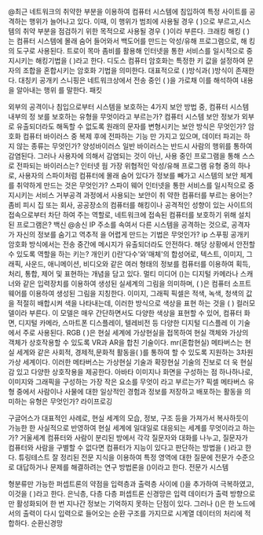 

@최근 네트워크의 취약한 부분을 이용하여 컴퓨터 시스템에 침입하여 특정 사이트를 공격하는 행위가 늘어나고 있다. 이때, 이 행위가 범죄에 사용될 경우 ( )으로 부르고,시스템의 취약 부분을 점검하기 위한 목적으로 사용될 경우 ( )이라 부른다.
	크래킹 해킹
( )는 컴퓨터 시스템에 몰래 숨어 들어와서 백도어를 만드는 악성/유해 프로그램으로, 해 킹의 도구로 사용된다.
	트로이 목마
좀비를 활용해 인터넷을 통한 서비스를 일시적으로 중지시키는 해킹기법을 ( )라고 한다.
	디도스
컴퓨터 암호화는 특정한 키 값을 설정하여 문자의 조합을 혼합시키는 암호화 기법을 의미한다. 대표적으로 ( )방식과( )방식이 존재한다.
	대칭키 공개키
스니핑은 네트워크상에서 전송 중인 ( )을 가로채 이를 해석하여 내용을 알아내는 행위 를 말한다.
	패킷
	
외부의 공격이나 침입으로부터 시스템을 보호하는 4가지 보안 방법 중, 컴퓨터 시스템 내부의 정 보를 보호하는 유형을 무엇이라고 부르는가?
	컴퓨터 시스템 보안
정보가 외부로 유출되더라도 해독할 수 없도록 원래의 문자를 변형시키는 보안 방식은 무엇인가?
	암호화
컴퓨터 바이러스 중 복제 후에 전파하는 기능 만 가지고 있으며, 데이터 파괴는 하지 않는 종류는 무엇인가?
	양성바이러스
일반 바이러스는 반드시 사람의 행위를 통하여 감염된다. 그러나 사용자에 의해서 감염되는 것이 아닌, 사용 중인 프로그램을 통해 스스로 전파되는 바이러스는?
	인터넷 웜
가장 위협적인 악성/유해 프로그램 유형 중의 하나로, 사용자의 스파이처럼 컴퓨터에 몰래 숨어 있다가 정보를 빼가고 시스템의 보안 체계를 취약하게 만드는 것은 무엇인가?
	스파이 웨어
인터넷을 통한 서비스를 일시적으로 중지시키는 서비스 거부공격 과정에서 사용되는 보안이 취 약한 컴퓨터를 부르는 용어는?
	좀비 피시
 집 또는 회사, 공공장소의 컴퓨터를 해킹이나 공격적인 성향이 있는 사이트의 접속으로부터 차단 하여 주는 역할로, 네트워크에 접속된 컴퓨터를 보호하기 위해 설치된 프로그램은?
	 백신
 @송신 IP 주소를 속여서 다른 시스템을 공격하는 것으로, 공격자가 자신의 정보를 숨기고 역추적 을 어렵게 만드는 기법은 무엇인가?
	 ip 스푸핑
공개키 암호화 방식에서는 전송 중간에 메시지가 유출되더라도 안전하다. 해당 상황에서 안전할 수 있도록 역할을 하는 키는?
	개인키
()란'다수'와'매체'의 합성어로, 텍스트, 이미지, 그래픽, 사운드, 애니메이션, 비디오와 같은 여러 형태의 정보를 컴퓨터를 이용하여 획득, 처리, 통합, 제어 및 표현하는 개념을 담고 있다.
	멀티 미디어
()는 디지털 카메라나 스캐너와 같은 입력장치를 이용하여 생성된 실세계의 그림을 의미하며, ( )은 컴퓨터 소프트웨어를 이용하여 생성된 그림을 지칭한다.
	이미지, 그래픽
픽셀은 적색, 녹색, 청색의 값을 적절히 배합시켜 색을 나타내는데, 이러한 방식으로 색상을 표현 하는 것을 ( ) 컬러모델이라 부른다. 이 모델은 매우 간단하면서도 다양한 색상을 표현할 수 있어, 컴퓨터 화면, 디지털 카메라, 스마트폰 디스플레이, 텔레비전 등 다양한 디지털 디스플레 이 기술에서 주로 사용된다.
	RGB
( )은 현실 세계에 가상현실을 접목하여 현실 객체와 가상의 객체가 상호작용할 수 있도록 VR과 AR을 합친 기술이다.
	mr(혼합현실) 
메타버스는 현실 세계와 같은 사회적, 경제적,문화적 활동을( )를 통하여 할 수 있도록 지원하는 3차원 가상 세계이다. 이러한 메타버스는 가상현실 기술과 확장현실 기술의 진보로 더 욱 현실감 있고 다양한 상호작용을 제공한다.
	아바타
이미지나 화면을 구성하는 점 하나하나로, 이미지와 그래픽을 구성하는 가장 작은 요소를 무엇이 라고 부르는가?
	픽셀
메타버스 유형 중에서 사람이나 사물에 대한 일상적인 경험과 정보를 저장하고 배포하는 활동을 의미하는 유형은 무엇인가?
	라이프로깅
	
구글어스가 대표적인 사례로, 현실 세계의 모습, 정보, 구조 등을 가져가서 복사하듯이 가능한 한 사실적으로 반영하여 현실 세계에 일대일로 대응되는 세계를 무엇이라고 하는가?
	거울세계
컴퓨터와 사람이 분리된 방에서 각각 질문자와 대화를 나누고, 질문자가 컴퓨터와 사람을 구별할 수 없다면 컴퓨터가 지능이 있다고 판단하는 방법을 ( )라고 한다.
	튜링테스트
잘 정리된 전문 지식을 이용하여 특정 영역에 대한 질문에 전문가 수준으로 대답하거나 문제를 해결하려는 연구 방법론을 ()이라고 한다.
	전문가 시스템
	
형분류만 가능한 퍼셉트론의 약점을 입력층과 출력층 사이에 ()을 추가하여 극복하였고, 이것을 ( )라고 한다.
	은닉층, 다층
다층 퍼셉트론 신경망은 입력 데이터가 출력 방향으로만 활성화되어 한 번 지나간 정보는 기억하지 못하는 단점이 있다. 그러나 ()은 한 노드에서의 출력이 다시 입력으로 들어오는 순환 구조를 가지므로 시계열 데이터의 처리에 적합하다.
	순환신경망

	